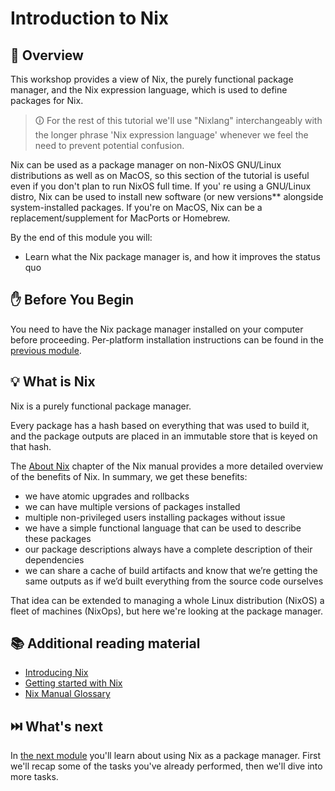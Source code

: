 # Introduction to Nix

## 📖 Overview

This workshop provides a view of Nix, the purely functional package manager, and
the Nix expression language, which is used to define packages for Nix.

> 🛈 For the rest of this tutorial we'll use "Nixlang" interchangeably with the
> longer phrase 'Nix expression language' whenever we feel the need to prevent
> potential confusion.

Nix can be used as a package manager on non-NixOS GNU/Linux distributions as
well as on MacOS, so this section of the tutorial is useful even if you don't
plan to run NixOS full time. If you' re using a GNU/Linux distro, Nix can be
used to install new software (or new versions** alongside system-installed
packages. If you're on MacOS, Nix can be a replacement/supplement for MacPorts
or Homebrew.

By the end of this module you will:

* Learn what the Nix package manager is, and how it improves the status quo

## ✋ Before You Begin

You need to have the Nix package manager installed on your computer before proceeding. Per-platform installation instructions can be found in the [previous module][previous-module].

## 💡 What is Nix

Nix is a purely functional package manager.

Every package has a hash based on everything that was used to build it, and the
package outputs are placed in an immutable store that is keyed on that hash.

The [About Nix] chapter of the Nix manual provides a more detailed overview of the
benefits of Nix. In summary, we get these benefits:

* we have atomic upgrades and rollbacks
* we can have multiple versions of packages installed
* multiple non-privileged users installing packages without issue
* we have a simple functional language that can be used to describe these
  packages
* our package descriptions always have a complete description of their
  dependencies
* we can share a cache of build artifacts and know that we’re getting the same
  outputs as if we’d built everything from the source code ourselves

That idea can be extended to managing a whole Linux distribution (NixOS) a fleet
of machines (NixOps), but here we're looking at the package manager.

## 📚 Additional reading material

* [Introducing Nix]
* [Getting started with Nix]
* [Nix Manual Glossary]

## ⏭️ What's next

In [the next module][next-module] you'll learn about using Nix as a package manager. First
we'll recap some of the tasks you've already performed, then we'll dive into
more tasks.

<!-- in-line links -->
[About Nix]: http://nixos.org/nix/manual/#ch-about-nix
[Introducing Nix]: http://qfpl.io/posts/nix/introducing-nix/
[Getting started with Nix]: http://qfpl.io/posts/nix/getting-started-with-nix/
[Nix Manual Glossary]: https://nixos.org/nix/manual/#part-glossary

[previous-module]: ../00-prerequisites/README.md
[next-module]: ../01-using-nix/README.md
